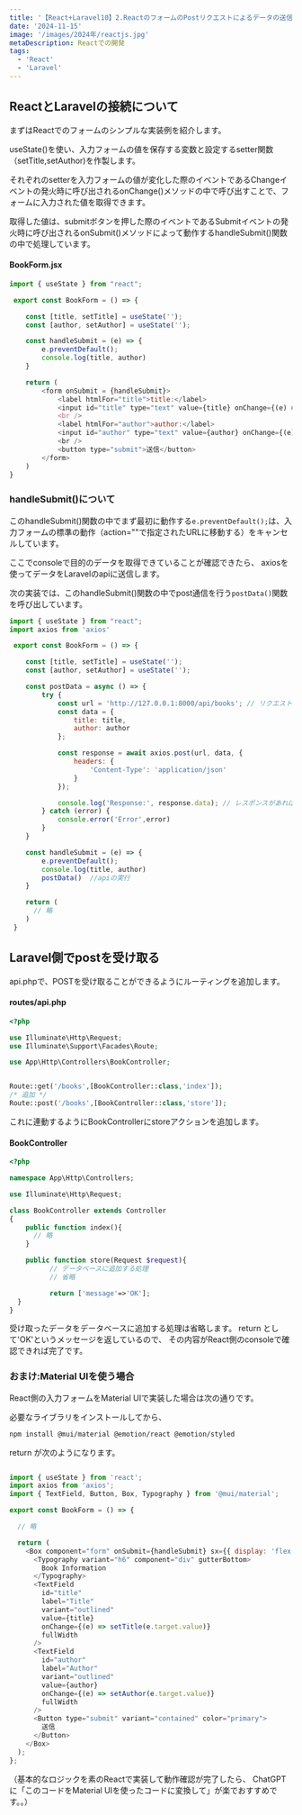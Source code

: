 ```yaml
---
title: '【React+Laravel10】2.ReactのフォームのPostリクエストによるデータの送信'
date: '2024-11-15'
image: '/images/2024年/reactjs.jpg'
metaDescription: Reactでの開発
tags:
  - 'React'
  - 'Laravel'
---
```


## ReactとLaravelの接続について

まずはReactでのフォームのシンプルな実装例を紹介します。

<red>useState()</red>を使い、入力フォームの値を保存する変数と設定するsetter関数（setTitle,setAuthor)を作製します。

それぞれのsetterを入力フォームの値が変化した際のイベントであるChangeイベントの発火時に呼び出される<red>onChange()</red>メソッドの中で呼び出すことで、フォームに入力された値を取得できます。

取得した値は、submitボタンを押した際のイベントであるSubmitイベントの発火時に呼び出される<red>onSubmit()</red>メソッドによって動作するhandleSubmit()関数の中で処理しています。



#### BookForm.jsx
```javascript
import { useState } from "react";

 export const BookForm = () => {

    const [title, setTitle] = useState('');
    const [author, setAuthor] = useState('');

    const handleSubmit = (e) => {
        e.preventDefault();
        console.log(title, author)
    }

    return (
        <form onSubmit = {handleSubmit}>
            <label htmlFor="title">title:</label>
            <input id="title" type="text" value={title} onChange={(e) => setTitle(e.target.value)} / >
            <br />
            <label htmlFor="author">author:</label>
            <input id="author" type="text" value={author} onChange={(e) => setAuthor(e.target.value)} />
            <br />
            <button type="submit">送信</button>
        </form>
    )
}
```

### handleSubmit()について

このhandleSubmit()関数の中でまず最初に動作する<code>e.preventDefault();</code>は、入力フォームの標準の動作（action=""で指定されたURLに移動する）をキャンセルしています。

ここでconsoleで目的のデータを取得できていることが確認できたら、
axiosを使ってデータをLaravelのapiに送信します。

次の実装では、このhandleSubmit()関数の中でpost通信を行う<code>postData()</code>関数を呼び出しています。

```javascript
import { useState } from "react";
import axios from 'axios'

 export const BookForm = () => {

    const [title, setTitle] = useState('');
    const [author, setAuthor] = useState('');

    const postData = async () => {
        try {
            const url = 'http://127.0.0.1:8000/api/books'; // リクエストを送るURL
            const data = {
                title: title,
                author: author
            };

            const response = await axios.post(url, data, {
                headers: {
                    'Content-Type': 'application/json'
                }
            });

            console.log('Response:', response.data); // レスポンスがあれば
        } catch (error) {
            console.error('Error',error)
        }
    }

    const handleSubmit = (e) => {
        e.preventDefault();
        console.log(title, author)
        postData()  //apiの実行
    }

    return (
      // 略
    )
 }
```
## Laravel側でpostを受け取る


api.phpで、POSTを受け取ることができるようにルーティングを追加します。

#### routes/api.php

```php
<?php

use Illuminate\Http\Request;
use Illuminate\Support\Facades\Route;

use App\Http\Controllers\BookController;


Route::get('/books',[BookController::class,'index']);
/* 追加 */
Route::post('/books',[BookController::class,'store']);
```

これに連動するようにBookControllerにstoreアクションを追加します。

#### BookController
```php
<?php

namespace App\Http\Controllers;

use Illuminate\Http\Request;

class BookController extends Controller
{
    public function index(){
      // 略
    }

    public function store(Request $request){
          // データベースに追加する処理
          // 省略

          return ['message'=>'OK'];
  }
}

```

受け取ったデータをデータベースに追加する処理は省略します。
return として'OK'というメッセージを返しているので、
その内容がReact側のconsoleで確認できれば完了です。



### おまけ:Material UIを使う場合
React側の入力フォームをMaterial UIで実装した場合は次の通りです。

必要なライブラリをインストールしてから、
```bash
npm install @mui/material @emotion/react @emotion/styled
```

return が次のようになります。

```javascript

import { useState } from 'react';
import axios from 'axios';
import { TextField, Button, Box, Typography } from '@mui/material';

export const BookForm = () => {

  // 略

  return (
    <Box component="form" onSubmit={handleSubmit} sx={{ display: 'flex', flexDirection: 'column', gap: 2, maxWidth: 400 }}>
      <Typography variant="h6" component="div" gutterBottom>
        Book Information
      </Typography>
      <TextField
        id="title"
        label="Title"
        variant="outlined"
        value={title}
        onChange={(e) => setTitle(e.target.value)}
        fullWidth
      />
      <TextField
        id="author"
        label="Author"
        variant="outlined"
        value={author}
        onChange={(e) => setAuthor(e.target.value)}
        fullWidth
      />
      <Button type="submit" variant="contained" color="primary">
        送信
      </Button>
    </Box>
  );
};
```

（基本的なロジックを素のReactで実装して動作確認が完了したら、
ChatGPTに「このコードをMaterial UIを使ったコードに変換して」が楽でおすすめです。。）

